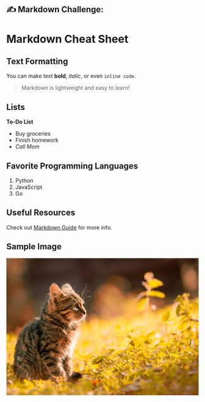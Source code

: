 ## ✍️ Markdown Challenge:
# Markdown Cheat Sheet

## Text Formatting 
You can make text **bold**, *italic*, or even `inline code`.
> Markdown is lightweight and easy to learn!

## Lists
**To-Do List**
- Buy groceries 
- Finish homework
- *Call Mom*

## Favorite Programming Languages
1. Python
2. JavaScript
3. Go

## Useful Resources
Check out [Markdown Guide](https://www.markdownguide.org/cheat-sheet/) for more info.

## Sample Image
![Whyy](pexels-septimiu-lupea-208604-669015.jpg)
